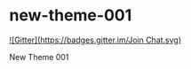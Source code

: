 new-theme-001
=============

[![Gitter](https://badges.gitter.im/Join Chat.svg)](https://gitter.im/anisabid/new-theme-001?utm_source=badge&utm_medium=badge&utm_campaign=pr-badge&utm_content=badge)

New Theme 001 
